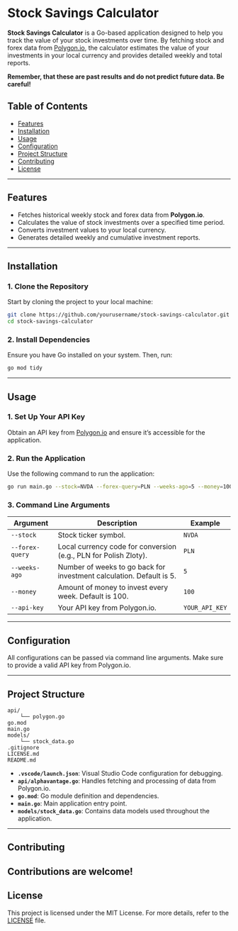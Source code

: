 # Stock Savings Calculator

**Stock Savings Calculator** is a Go-based application designed to help you track the value of your stock investments over time. By fetching stock and forex data from [Polygon.io](https://polygon.io), the calculator estimates the value of your investments in your local currency and provides detailed weekly and total reports.

**Remember, that these are past results and do not predict future data. Be careful!**

## Table of Contents

- [Features](#features)
- [Installation](#installation)
- [Usage](#usage)
- [Configuration](#configuration)
- [Project Structure](#project-structure)
- [Contributing](#contributing)
- [License](#license)

---

## Features

- Fetches historical weekly stock and forex data from **Polygon.io**.
- Calculates the value of stock investments over a specified time period.
- Converts investment values to your local currency.
- Generates detailed weekly and cumulative investment reports.

---

## Installation

### 1. Clone the Repository
Start by cloning the project to your local machine:
```sh
git clone https://github.com/yourusername/stock-savings-calculator.git
cd stock-savings-calculator
```

### 2. Install Dependencies
Ensure you have Go installed on your system. Then, run:
```sh
go mod tidy
```

---

## Usage

### 1. Set Up Your API Key
Obtain an API key from [Polygon.io](https://polygon.io) and ensure it’s accessible for the application.

### 2. Run the Application
Use the following command to run the application:
```sh
go run main.go --stock=NVDA --forex-query=PLN --weeks-ago=5 --money=100 --api-key=YOUR_API_KEY
```

### 3. Command Line Arguments
| Argument        | Description                                              | Example             |
|-----------------|----------------------------------------------------------|---------------------|
| `--stock`       | Stock ticker symbol.                                      | `NVDA`              |
| `--forex-query` | Local currency code for conversion (e.g., PLN for Polish Zloty). | `PLN`               |
| `--weeks-ago`   | Number of weeks to go back for investment calculation. Default is 5. | `5`                 |
| `--money`       | Amount of money to invest every week. Default is 100.     | `100`               |
| `--api-key`     | Your API key from Polygon.io.                             | `YOUR_API_KEY`      |

---

## Configuration

All configurations can be passed via command line arguments. Make sure to provide a valid API key from Polygon.io.

---

## Project Structure

```
api/
    └── polygon.go
go.mod
main.go
models/
    └── stock_data.go
.gitignore
LICENSE.md
README.md
```

- **`.vscode/launch.json`**: Visual Studio Code configuration for debugging.
- **`api/alphavantage.go`**: Handles fetching and processing of data from Polygon.io.
- **`go.mod`**: Go module definition and dependencies.
- **`main.go`**: Main application entry point.
- **`models/stock_data.go`**: Contains data models used throughout the application.

---

## Contributing

Contributions are welcome!
---

## License

This project is licensed under the MIT License. For more details, refer to the [LICENSE](./LICENSE) file.